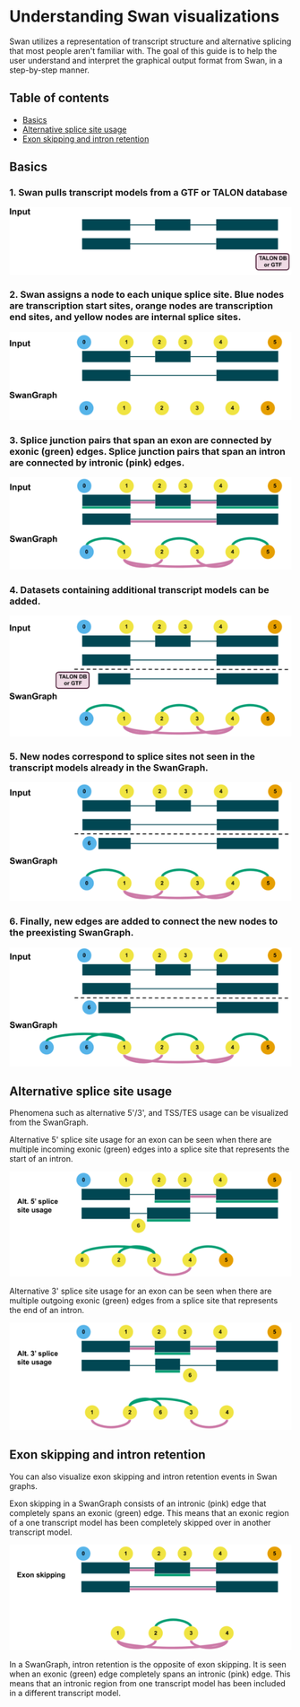 # Understanding Swan visualizations

Swan utilizes a representation of transcript structure and alternative splicing that most people aren't familiar with. The goal of this guide is to help the user understand and interpret the graphical output format from Swan, in a step-by-step manner.

## Table of contents

* [Basics](understanding_swan_vis.md#basics)
* [Alternative splice site usage](understanding_swan_vis.md#alternative-splice-site-usage)
* [Exon skipping and intron retention](understanding_swan_vis.md#exon-skipping-and-intron-retention)

## Basics

### 1. Swan pulls transcript models from a GTF or TALON database

![](../.gitbook/assets/teaching_1.png)

### 2. Swan assigns a node to each unique splice site. Blue nodes are transcription start sites, orange nodes are transcription end sites, and yellow nodes are internal splice sites.

![](../.gitbook/assets/teaching_3.png)

### 3. Splice junction pairs that span an exon are connected by exonic \(green\) edges. Splice junction pairs that span an intron are connected by intronic \(pink\) edges.

![](../.gitbook/assets/teaching_8.png)

### 4. Datasets containing additional transcript models can be added.

![](../.gitbook/assets/teaching_9.png)

### 5. New nodes correspond to splice sites not seen in the transcript models already in the SwanGraph.

![](../.gitbook/assets/teaching_10.png)

### 6. Finally, new edges are added to connect the new nodes to the preexisting SwanGraph.

![](../.gitbook/assets/teaching_11.png)

## Alternative splice site usage

Phenomena such as alternative 5'/3', and TSS/TES usage can be visualized from the SwanGraph.

Alternative 5' splice site usage for an exon can be seen when there are multiple incoming exonic \(green\) edges into a splice site that represents the start of an intron.

![](../.gitbook/assets/alt_5.png)

Alternative 3' splice site usage for an exon can be seen when there are multiple outgoing exonic \(green\) edges from a splice site that represents the end of an intron.

![](../.gitbook/assets/alt_3.png)

## Exon skipping and intron retention

You can also visualize exon skipping and intron retention events in Swan graphs.

Exon skipping in a SwanGraph consists of an intronic \(pink\) edge that completely spans an exonic \(green\) edge. This means that an exonic region of a one transcript model has been completely skipped over in another transcript model.

![](../.gitbook/assets/exon_skipping.png)

In a SwanGraph, intron retention is the opposite of exon skipping. It is seen when an exonic \(green\) edge completely spans an intronic \(pink\) edge. This means that an intronic region from one transcript model has been included in a different transcript model.

